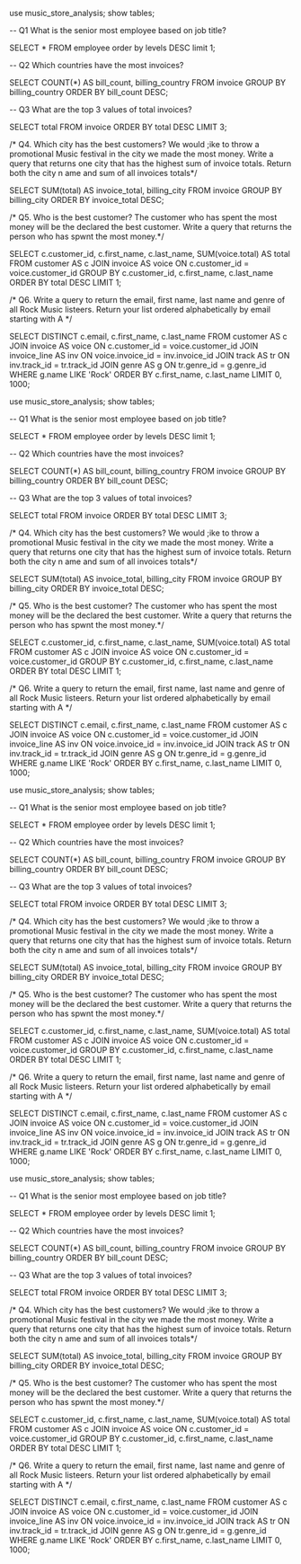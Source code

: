 use music_store_analysis;
show tables;

-- Q1 What is the senior most employee based on job title?

SELECT * FROM employee order by levels DESC limit 1;

-- Q2 Which countries have the most invoices?

SELECT COUNT(*) AS bill_count, billing_country
FROM invoice
GROUP BY billing_country
ORDER BY bill_count DESC;

-- Q3 What are the top 3 values of total invoices?

SELECT total
FROM invoice
ORDER BY total DESC
LIMIT 3;

/* Q4. Which city has the best customers? We would ;ike to throw a promotional Music festival in the city
 we made the most money. 
 Write a query that returns one city that has the highest sum of invoice totals. Return both the city n
 ame and sum of all invoices totals*/
 
SELECT SUM(total) AS invoice_total, billing_city
FROM invoice
GROUP BY billing_city
ORDER BY invoice_total DESC;

 
 /* Q5. Who is the best customer? The customer who has spent the most money will be the declared the best 
 customer. 
 Write a query that returns the person who has spwnt the most money.*/
 
SELECT c.customer_id, c.first_name, c.last_name, SUM(voice.total) AS total
FROM customer AS c
JOIN invoice AS voice ON c.customer_id = voice.customer_id
GROUP BY c.customer_id, c.first_name, c.last_name
ORDER BY total DESC
LIMIT 1;

/* Q6. Write a query to return the email, first name, last name  and genre of all Rock Music listeers. 
Return your list ordered alphabetically by email starting with A */

SELECT DISTINCT c.email, c.first_name, c.last_name
FROM customer AS c
JOIN invoice AS voice ON c.customer_id = voice.customer_id
JOIN invoice_line AS inv ON voice.invoice_id = inv.invoice_id
JOIN track AS tr ON inv.track_id = tr.track_id
JOIN genre AS g ON tr.genre_id = g.genre_id
WHERE g.name LIKE 'Rock'
ORDER BY c.first_name, c.last_name
LIMIT 0, 1000;


use music_store_analysis;
show tables;

-- Q1 What is the senior most employee based on job title?

SELECT * FROM employee order by levels DESC limit 1;

-- Q2 Which countries have the most invoices?

SELECT COUNT(*) AS bill_count, billing_country
FROM invoice
GROUP BY billing_country
ORDER BY bill_count DESC;

-- Q3 What are the top 3 values of total invoices?

SELECT total
FROM invoice
ORDER BY total DESC
LIMIT 3;

/* Q4. Which city has the best customers? We would ;ike to throw a promotional Music festival in the city
 we made the most money. 
 Write a query that returns one city that has the highest sum of invoice totals. Return both the city n
 ame and sum of all invoices totals*/
 
SELECT SUM(total) AS invoice_total, billing_city
FROM invoice
GROUP BY billing_city
ORDER BY invoice_total DESC;

 
 /* Q5. Who is the best customer? The customer who has spent the most money will be the declared the best 
 customer. 
 Write a query that returns the person who has spwnt the most money.*/
 
SELECT c.customer_id, c.first_name, c.last_name, SUM(voice.total) AS total
FROM customer AS c
JOIN invoice AS voice ON c.customer_id = voice.customer_id
GROUP BY c.customer_id, c.first_name, c.last_name
ORDER BY total DESC
LIMIT 1;

/* Q6. Write a query to return the email, first name, last name  and genre of all Rock Music listeers. 
Return your list ordered alphabetically by email starting with A */

SELECT DISTINCT c.email, c.first_name, c.last_name
FROM customer AS c
JOIN invoice AS voice ON c.customer_id = voice.customer_id
JOIN invoice_line AS inv ON voice.invoice_id = inv.invoice_id
JOIN track AS tr ON inv.track_id = tr.track_id
JOIN genre AS g ON tr.genre_id = g.genre_id
WHERE g.name LIKE 'Rock'
ORDER BY c.first_name, c.last_name
LIMIT 0, 1000;


use music_store_analysis;
show tables;

-- Q1 What is the senior most employee based on job title?

SELECT * FROM employee order by levels DESC limit 1;

-- Q2 Which countries have the most invoices?

SELECT COUNT(*) AS bill_count, billing_country
FROM invoice
GROUP BY billing_country
ORDER BY bill_count DESC;

-- Q3 What are the top 3 values of total invoices?

SELECT total
FROM invoice
ORDER BY total DESC
LIMIT 3;

/* Q4. Which city has the best customers? We would ;ike to throw a promotional Music festival in the city
 we made the most money. 
 Write a query that returns one city that has the highest sum of invoice totals. Return both the city n
 ame and sum of all invoices totals*/
 
SELECT SUM(total) AS invoice_total, billing_city
FROM invoice
GROUP BY billing_city
ORDER BY invoice_total DESC;

 
 /* Q5. Who is the best customer? The customer who has spent the most money will be the declared the best 
 customer. 
 Write a query that returns the person who has spwnt the most money.*/
 
SELECT c.customer_id, c.first_name, c.last_name, SUM(voice.total) AS total
FROM customer AS c
JOIN invoice AS voice ON c.customer_id = voice.customer_id
GROUP BY c.customer_id, c.first_name, c.last_name
ORDER BY total DESC
LIMIT 1;

/* Q6. Write a query to return the email, first name, last name  and genre of all Rock Music listeers. 
Return your list ordered alphabetically by email starting with A */

SELECT DISTINCT c.email, c.first_name, c.last_name
FROM customer AS c
JOIN invoice AS voice ON c.customer_id = voice.customer_id
JOIN invoice_line AS inv ON voice.invoice_id = inv.invoice_id
JOIN track AS tr ON inv.track_id = tr.track_id
JOIN genre AS g ON tr.genre_id = g.genre_id
WHERE g.name LIKE 'Rock'
ORDER BY c.first_name, c.last_name
LIMIT 0, 1000;


use music_store_analysis;
show tables;

-- Q1 What is the senior most employee based on job title?

SELECT * FROM employee order by levels DESC limit 1;

-- Q2 Which countries have the most invoices?

SELECT COUNT(*) AS bill_count, billing_country
FROM invoice
GROUP BY billing_country
ORDER BY bill_count DESC;

-- Q3 What are the top 3 values of total invoices?

SELECT total
FROM invoice
ORDER BY total DESC
LIMIT 3;

/* Q4. Which city has the best customers? We would ;ike to throw a promotional Music festival in the city
 we made the most money. 
 Write a query that returns one city that has the highest sum of invoice totals. Return both the city n
 ame and sum of all invoices totals*/
 
SELECT SUM(total) AS invoice_total, billing_city
FROM invoice
GROUP BY billing_city
ORDER BY invoice_total DESC;

 
 /* Q5. Who is the best customer? The customer who has spent the most money will be the declared the best 
 customer. 
 Write a query that returns the person who has spwnt the most money.*/
 
SELECT c.customer_id, c.first_name, c.last_name, SUM(voice.total) AS total
FROM customer AS c
JOIN invoice AS voice ON c.customer_id = voice.customer_id
GROUP BY c.customer_id, c.first_name, c.last_name
ORDER BY total DESC
LIMIT 1;

/* Q6. Write a query to return the email, first name, last name  and genre of all Rock Music listeers. 
Return your list ordered alphabetically by email starting with A */

SELECT DISTINCT c.email, c.first_name, c.last_name
FROM customer AS c
JOIN invoice AS voice ON c.customer_id = voice.customer_id
JOIN invoice_line AS inv ON voice.invoice_id = inv.invoice_id
JOIN track AS tr ON inv.track_id = tr.track_id
JOIN genre AS g ON tr.genre_id = g.genre_id
WHERE g.name LIKE 'Rock'
ORDER BY c.first_name, c.last_name
LIMIT 0, 1000;


